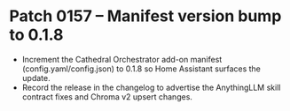 # Patch 0157 – Manifest version bump to 0.1.8

- Increment the Cathedral Orchestrator add-on manifest (config.yaml/config.json) to 0.1.8 so Home Assistant surfaces the update.
- Record the release in the changelog to advertise the AnythingLLM skill contract fixes and Chroma v2 upsert changes.
